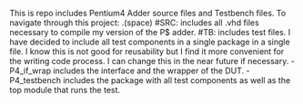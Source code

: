 This is repo includes Pentium4 Adder source files and Testbench files. To navigate through this project: .(space)
#SRC: includes all .vhd files necessary to compile my version of the P$ adder. 
#TB: includes test files. I have decided to include all test components in a single package in a single file. I know this is not good for reusability but I find it more convenient for the writing code process. I can change this in the near future if necessary. 
    -P4_if_wrap includes the interface and the wrapper of the DUT. 
    -P4_testbench includes the package with all test components as well as the top module that runs the test. 

